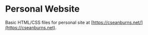 # Personal Website

Basic HTML/CSS files for personal site at [https://cseanburns.net/](https://cseanburns.net).
